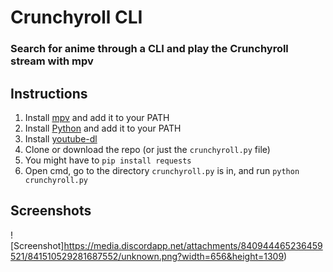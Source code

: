 # Crunchyroll CLI
### Search for anime through a CLI and play the Crunchyroll stream with mpv

## Instructions
1) Install [mpv](https://github.com/mpv-player/mpv) and add it to your PATH
2) Install [Python](https://www.python.org/) and add it to your PATH
3) Install [youtube-dl](https://github.com/ytdl-org/youtube-dl)
4) Clone or download the repo (or just the `crunchyroll.py` file)
5) You might have to `pip install requests`
6) Open cmd, go to the directory `crunchyroll.py` is in, and run `python crunchyroll.py`

## Screenshots

![Screenshot]https://media.discordapp.net/attachments/840944465236459521/841510529281687552/unknown.png?width=656&height=1309)
